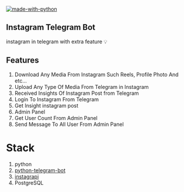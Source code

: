 [![made-with-python](https://img.shields.io/badge/Made%20with-Python-1f425f.svg)](https://www.python.org/)

## Instagram Telegram Bot

instagram in telegram with extra feature 💡

## Features

1. Download Any Media From Instagram Such Reels, Profile Photo And etc...
2. Upload Any Type Of Media From Telegram in Instagram
3. Received Insights Of Instagram Post from Telegram
4. Login To Instagram From Telegram
5. Get Insight instagram post
6. Admin Panel
7. Get User Count From Admin Panel
8. Send Message To All User From Admin Panel

# Stack

1. python
2. [python-telegram-bot](https://python-telegram-bot.org/)
3. [instagrapi](https://github.com/adw0rd/instagrapi)
4. PostgreSQL
